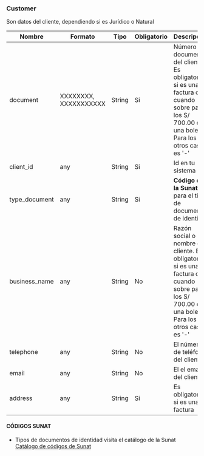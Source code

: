 ### Customer
Son datos del cliente, dependiendo si es Jurídico o Natural

Nombre | Formato | Tipo | Obligatorio | Descripcion 
------------ | ------------- | ------------- | ------------- | -------------
document | XXXXXXXX, XXXXXXXXXXX | String | Si | Número de documento del cliente. Es obligatorio si es una factura o cuando sobre pasa los S/ 700.00 en una boleta, Para los otros casos es '-'
client_id | any| String | Si | Id en tu sistema
type_document | any| String | Si | **Código de la Sunat** para el tipo de documentos de identidad
business_name | any| String | No | Razón social o nombre del cliente. Es obligatorio si es una factura o cuando sobre pasa los S/ 700.00 en una boleta, Para los otros casos es '-'
telephone | any| String | No | El número de teléfono del cliente
email | any| String | No | El el email del cliente
address | any| String | Si | Es obligatorio si es una factura



#### CÓDIGOS SUNAT

* Tipos de documentos de identidad visita el catálogo de la Sunat [Catálogo de códigos de Sunat](catalogo-de-codigos.pdf)
